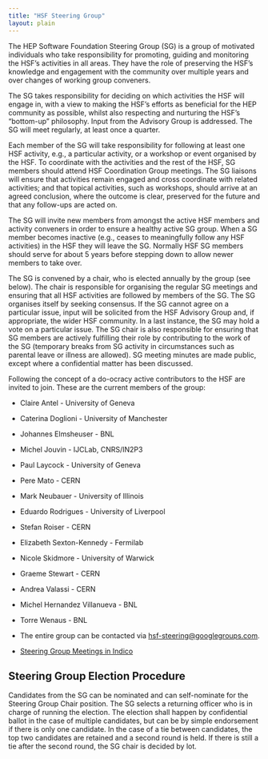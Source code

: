 ```yaml
---
title: "HSF Steering Group"
layout: plain
---
```


The HEP Software Foundation Steering Group (SG) is a group of motivated individuals who take responsibility for promoting, guiding and monitoring the HSF’s activities in all areas. They have the role of preserving the HSF’s knowledge and engagement with the community over multiple years and over changes of working group conveners.

The SG takes responsibility for deciding on which activities the HSF will engage in, with a view to making the HSF’s efforts as beneficial for the HEP community as possible, whilst also respecting and nurturing the HSF’s “bottom-up” philosophy. Input from the Advisory Group is addressed. The SG will meet regularly, at least once a quarter.

Each member of the SG will take responsibility for following at least one HSF activity, e.g., a particular activity, or a workshop or event organised by the HSF. To coordinate with the activities and the rest of the HSF, SG members should attend HSF Coordination Group meetings. The SG liaisons will ensure that activities remain engaged and cross coordinate with related activities; and that topical activities, such as workshops, should arrive at an agreed conclusion, where the outcome is clear, preserved for the future and that any follow-ups are acted on.

The SG will invite new members from amongst the active HSF members and activity conveners in order to ensure a healthy active SG group. When a SG member becomes inactive (e.g., ceases to meaningfully follow any HSF activities) in the HSF they will leave the SG. Normally HSF SG members should serve for about 5 years before stepping down to allow newer members to take over.

The SG is convened by a chair, who is elected annually by the group (see below). The chair is responsible for organising the regular SG meetings and ensuring that all HSF activities are followed by members of the SG. The SG organises itself by seeking consensus. If the SG cannot agree on a particular issue, input will be solicited from the HSF Advisory Group and, if appropriate, the wider HSF community. In a last instance, the SG may hold a vote on a particular issue.  The SG chair is also responsible for ensuring that SG members are actively fulfilling their role by contributing to the work of the SG (temporary breaks from SG activity in circumstances such as parental leave or illness are allowed).  SG meeting minutes are made public, except where a confidential matter has been discussed.

Following the concept of a do-ocracy active contributors to the HSF are invited to join. These are the current members of the group:

* Claire Antel - University of Geneva
* Caterina Doglioni - University of Manchester
* Johannes Elmsheuser - BNL
* Michel Jouvin - IJCLab, CNRS/IN2P3
* Paul Laycock - University of Geneva
* Pere Mato - CERN
* Mark Neubauer - University of Illinois
* Eduardo Rodrigues - University of Liverpool
* Stefan Roiser - CERN
* Elizabeth Sexton-Kennedy - Fermilab
* Nicole Skidmore - University of Warwick
* Graeme Stewart - CERN
* Andrea Valassi - CERN
* Michel Hernandez Villanueva - BNL
* Torre Wenaus - BNL

* The entire group can be contacted via <hsf-steering@googlegroups.com>.
* [Steering Group Meetings in Indico](https://indico.cern.ch/category/10692/)

## Steering Group Election Procedure

Candidates from the SG can be nominated and can self-nominate for the Steering
Group Chair position. The SG selects a returning officer who is in charge of
running the election. The election shall happen by confidential ballot in the
case of multiple candidates, but can be by simple endorsement if there is only
one candidate. In the case of a tie between candidates, the top two candidates
are retained and a second round is held. If there is still a tie after the
second round, the SG chair is decided by lot.
